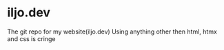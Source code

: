 # iljo.dev

The git repo for my website(iljo.dev)
Using anything other then html, htmx and css is cringe
